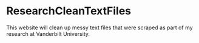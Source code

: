# ResearchCleanTextFiles
This website will clean up messy text files that were scraped as part of my research at Vanderbilt University.
